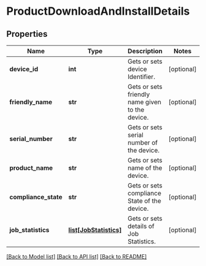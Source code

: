 # ProductDownloadAndInstallDetails

## Properties
Name | Type | Description | Notes
------------ | ------------- | ------------- | -------------
**device_id** | **int** | Gets or sets device Identifier. | [optional] 
**friendly_name** | **str** | Gets or sets friendly name given to the device. | [optional] 
**serial_number** | **str** | Gets or sets serial number of the device. | [optional] 
**product_name** | **str** | Gets or sets name of the device. | [optional] 
**compliance_state** | **str** | Gets or sets compliance State of the device. | [optional] 
**job_statistics** | [**list[JobStatistics]**](JobStatistics.md) | Gets or sets details of Job Statistics. | [optional] 

[[Back to Model list]](../README.md#documentation-for-models) [[Back to API list]](../README.md#documentation-for-api-endpoints) [[Back to README]](../README.md)


